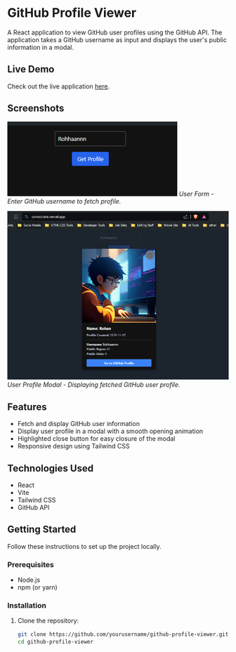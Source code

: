 # GitHub Profile Viewer

A React application to view GitHub user profiles using the GitHub API. The application takes a GitHub username as input and displays the user's public information in a modal.

## Live Demo

Check out the live application [here](https://consociate.vercel.app/).

## Screenshots

![User Form](https://github.com/Rohhaannn/Consociate/blob/main/src/screenshots/User%20Form.png)
*User Form - Enter GitHub username to fetch profile.*


![User Profile Modal](https://github.com/Rohhaannn/Consociate/blob/main/src/screenshots/User%20Profile.png)
*User Profile Modal - Displaying fetched GitHub user profile.*

## Features

- Fetch and display GitHub user information
- Display user profile in a modal with a smooth opening animation
- Highlighted close button for easy closure of the modal
- Responsive design using Tailwind CSS

## Technologies Used

- React
- Vite
- Tailwind CSS
- GitHub API

## Getting Started

Follow these instructions to set up the project locally.

### Prerequisites

- Node.js
- npm (or yarn)

### Installation

1. Clone the repository:

   ```bash
   git clone https://github.com/yourusername/github-profile-viewer.git
   cd github-profile-viewer
